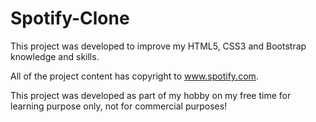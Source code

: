 # Spotify-Clone

This project was developed to improve my HTML5, CSS3 and Bootstrap knowledge and skills.

All of the project content has copyright to <a href="https://www.spotify.com/pt/">www.spotify.com</a>.

This project was developed as part of my hobby on my free time for learning purpose only, not for commercial purposes!
